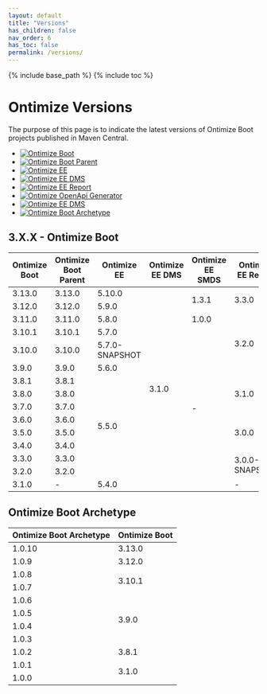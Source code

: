```yaml
---
layout: default
title: "Versions"
has_children: false
nav_order: 6
has_toc: false
permalink: /versions/
---
```


{% include base_path %}
{% include toc %}

# Ontimize Versions

The purpose of this page is to indicate the latest versions of Ontimize Boot projects published in Maven Central.

* [![Ontimize Boot](https://img.shields.io/maven-central/v/com.ontimize.boot/ontimize-boot-parent?label=Ontimize%20Boot)](https://maven-badges.herokuapp.com/maven-central/com.ontimize.boot/ontimize-boot)
* [![Ontimize Boot Parent](https://img.shields.io/maven-central/v/com.ontimize.boot/ontimize-boot-parent?label=Ontimize%20Boot%20Parent)](https://maven-badges.herokuapp.com/maven-central/com.ontimize.boot/ontimize-boot-parent)
* [![Ontimize EE](https://img.shields.io/maven-central/v/com.ontimize.jee/ontimize-jee?label=Ontimize%20EE)](https://maven-badges.herokuapp.com/maven-central/com.ontimize.jee/ontimize-jee)
* [![Ontimize EE DMS](https://img.shields.io/maven-central/v/com.ontimize.jee.dms/ontimize-jee-dms?label=Ontimize%20EE%20DMS)](https://maven-badges.herokuapp.com/maven-central/com.ontimize.jee.dms/ontimize-jee-dms)
* [![Ontimize EE Report](https://img.shields.io/maven-central/v/com.ontimize.jee.report/ontimize-jee-report?label=Ontimize%20EE%20Report)](https://maven-badges.herokuapp.com/maven-central/com.ontimize.jee.report/ontimize-jee-report)
* [![Ontimize OpenApi Generator](https://img.shields.io/maven-central/v/com.ontimize/ontimize-openapi-generator?label=Ontimize%20OpenAPI%20Generator)](https://maven-badges.herokuapp.com/maven-central/com.ontimize/ontimize-openapi-generator)
* [![Ontimize EE DMS](https://img.shields.io/maven-central/v/com.ontimize.jee.sdms/ontimize-jee-sdms?label=Ontimize%20EE%20SDMS)](https://maven-badges.herokuapp.com/maven-central/com.ontimize.jee.sdms/ontimize-jee-sdms)
* [![Ontimize Boot Archetype](https://img.shields.io/maven-central/v/com.ontimize/ontimize-boot-backend-archetype?label=Ontimize%20Boot%20archetype)](https://maven-badges.herokuapp.com/maven-central/com.ontimize/ontimize-boot-backend-archetype)

## 3.X.X - Ontimize Boot
<table>
    <thead>
        <tr>
            <th>Ontimize Boot</th>
            <th>Ontimize Boot Parent</th>
            <th>Ontimize EE</th>
            <th>Ontimize EE DMS</th>
            <th>Ontimize EE SMDS</th>
            <th>Ontimize EE Report</th>
            <th>Ontimize OpenAPI Generator</th>
        </tr>
    </thead>
    <tbody>
        <tr>
            <td>3.13.0</td>
            <td>3.13.0</td>
            <td>5.10.0</td>
            <td rowspan="15">3.1.0</td>
            <td rowspan="2">1.3.1</td>
            <td rowspan="2">3.3.0</td>
            <td>1.0.4</td>
        </tr>
        <tr>
            <td>3.12.0</td>
            <td>3.12.0</td>
            <td>5.9.0</td>
            <td rowspan="2">1.0.2</td>
        </tr>
        <tr>
            <td>3.11.0</td>
            <td>3.11.0</td>
            <td>5.8.0</td>
            <td>1.0.0</td>
            <td rowspan="4">3.2.0</td>
        </tr>
        <tr>
            <td>3.10.1</td>
            <td>3.10.1</td>
            <td>5.7.0</td>
            <td rowspan="12">-</td>
            <td rowspan="11">1.0.1</td>
        </tr>
        <tr>
            <td>3.10.0</td>
            <td>3.10.0</td>
            <td>5.7.0-SNAPSHOT</td>
        </tr>
        <tr>
            <td>3.9.0</td>
            <td>3.9.0</td>
            <td>5.6.0</td>
        </tr>
        <tr>
            <td>3.8.1</td>
            <td>3.8.1</td>
            <td rowspan="8">5.5.0</td>
            <td rowspan="3">3.1.0</td>
        </tr>
        <tr>
            <td>3.8.0</td>
            <td>3.8.0</td>
        </tr>
        <tr>
            <td>3.7.0</td>
            <td>3.7.0</td>
        </tr>
        <tr>
            <td>3.6.0</td>
            <td>3.6.0</td>
            <td rowspan="3">3.0.0</td>
        </tr>
        <tr>
            <td>3.5.0</td>
            <td>3.5.0</td>
        </tr>
        <tr>
            <td>3.4.0</td>
            <td>3.4.0</td>
        </tr>
        <tr>
            <td>3.3.0</td>
            <td>3.3.0</td>
            <td rowspan="2">3.0.0-SNAPSHOT</td>
        </tr>
        <tr>
            <td>3.2.0</td>
            <td>3.2.0</td>
        </tr>
        <tr>
            <td>3.1.0</td>
            <td>-</td>
            <td>5.4.0</td>
            <td>-</td>
            <td>-</td>
        </tr>
    </tbody>
</table>

## Ontimize Boot Archetype

<table>
    <thead>
        <tr>
            <th>Ontimize Boot Archetype</th>
            <th>Ontimize Boot</th>
        </tr>
    </thead>
    <tbody>
        <tr>
            <td>1.0.10</td>
            <td>3.13.0</td>
        </tr>
        <tr>
            <td>1.0.9</td>
            <td>3.12.0</td>
        </tr>
        <tr>
            <td>1.0.8</td>
            <td rowspan="2">3.10.1</td>
        </tr>
        <tr>
            <td>1.0.7</td>
        </tr>
        <tr>
            <td>1.0.6</td>
            <td rowspan="4">3.9.0</td>
        </tr>
        <tr>
            <td>1.0.5</td>
        </tr>
        <tr>
            <td>1.0.4</td>
        </tr>
        <tr>
            <td>1.0.3</td>
        </tr>
        <tr>
            <td>1.0.2</td>
            <td>3.8.1</td>
        </tr>
        <tr>
            <td>1.0.1</td>
            <td rowspan="2">3.1.0</td>
        </tr>
        <tr>
            <td>1.0.0</td>
        </tr>
    </tbody>
</table>
